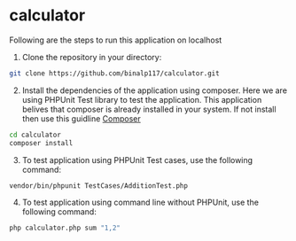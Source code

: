 # calculator

Following are the steps to run this application on localhost

1. Clone the repository in your directory:

```bash
git clone https://github.com/binalp117/calculator.git
```

2. Install the dependencies of the application using composer. Here we are using PHPUnit Test library to test the application. This application belives that composer is already installed in your system. If not install then use this guidline [Composer](https://getcomposer.org/download/)

```bash
cd calculator
composer install
```

3. To test application using PHPUnit Test cases, use the following command:

```bash
vendor/bin/phpunit TestCases/AdditionTest.php
```

4. To test application using command line without PHPUnit, use the following command:

```bash
php calculator.php sum "1,2"
```